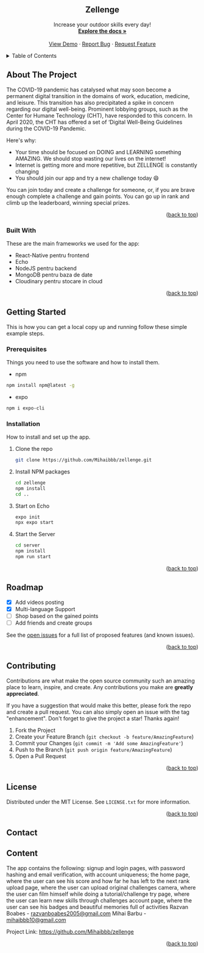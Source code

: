 <div id="top"></div>
<!--
*** Thanks for checking out the Best-README-Template. If you have a suggestion
*** that would make this better, please fork the repo and create a pull request
*** or simply open an issue with the tag "enhancement".
*** Don't forget to give the project a star!
*** Thanks again! Now go create something AMAZING! :D
-->



<!-- PROJECT SHIELDS -->
<!--
*** I'm using markdown "reference style" links for readability.
*** Reference links are enclosed in brackets [ ] instead of parentheses ( ).
*** See the bottom of this document for the declaration of the reference variables
*** for contributors-url, forks-url, etc. This is an optional, concise syntax you may use.
*** https://www.markdownguide.org/basic-syntax/#reference-style-links
-->


<!-- PROJECT LOGO -->
<br />
  <h2 align="center">Zellenge</h2>
 <p align="center">
    Increase your outdoor skills every day!
    <br />
    <a href="https://github.com/Mihaibbb/zellenge"><strong>Explore the docs »</strong></a>
    <br />
    <br />
    <a href="https://github.com/Mihaibbb/zellenge">View Demo</a>
    ·
    <a href="https://github.com/Mihaibbb/zellenge/issues">Report Bug</a>
    ·
    <a href="https://github.com/Mihaibbb/zellenge/issues">Request Feature</a>
  </p>
  
<!-- TABLE OF CONTENTS -->
<details>
  <summary>Table of Contents</summary>
  <ol>
    <li>
      <a href="#about-the-project">About The Project</a>
      <ul>
        <li><a href="#built-with">Built With</a></li>
      </ul>
    </li>
    <li>
      <a href="#getting-started">Getting Started</a>
      <ul>
        <li><a href="#prerequisites">Prerequisites</a></li>
        <li><a href="#installation">Installation</a></li>
      </ul>
    </li>
    <li><a href="#usage">Usage</a></li>
    <li><a href="#roadmap">Roadmap</a></li>
    <li><a href="#contributing">Contributing</a></li>
    <li><a href="#license">License</a></li>
    <li><a href="#contact">Contact</a></li>
    <li><a href="#acknowledgments">Acknowledgments</a></li>
  </ol>
</details>



<!-- ABOUT THE PROJECT -->
## About The Project

The COVID-19 pandemic has catalysed what may soon become a permanent digital transition in the domains of work, education, medicine, and leisure. This transition has also precipitated a spike in concern regarding our digital well-being. Prominent lobbying groups, such as the Center for Humane Technology (CHT), have responded to this concern. In April 2020, the CHT has offered a set of ‘Digital Well-Being Guidelines during the COVID-19 Pandemic.

Here's why:
* Your time should be focused on DOING and LEARNING something AMAZING. We should stop wasting our lives on the internet!
* Internet is getting more and more repetitive, but ZELLENGE is constantly changing
* You should join our app and try a new challenge today :smile:

You can join today and create a challenge for someone, or, if you are brave enough complete a challenge and gain points. You can go up in rank and climb up the leaderboard, winning special prizes.

<p align="right">(<a href="#top">back to top</a>)</p>



### Built With

These are the main frameworks we used for the app:

* React-Native pentru frontend
* Echo
* NodeJS pentru backend
* MongoDB pentru baza de date
* Cloudinary pentru stocare in cloud

<p align="right">(<a href="#top">back to top</a>)</p>



<!-- GETTING STARTED -->
## Getting Started

This is how you can get a local copy up and running follow these simple example steps.

### Prerequisites

Things you need to use the software and how to install them.

  * npm
  ```sh
  npm install npm@latest -g
  ```
  
  * expo
  ```sh
  npm i expo-cli
  ```

### Installation

How to install and set up the app.

1. Clone the repo
   ```sh
   git clone https://github.com/Mihaibbb/zellenge.git
   ```
2. Install NPM packages
   ```sh
   cd zellenge
   npm install
   cd ..
   ```
3. Start on Echo
   ```sh
   expo init
   npx expo start
   ```
3. Start the Server
   ```sh
   cd server
   npm install
   npm run start
   ```

<p align="right">(<a href="#top">back to top</a>)</p>


<!-- ROADMAP -->
## Roadmap

- [x] Add videos posting
- [x] Multi-language Support
- [ ] Shop based on the gained points
- [ ] Add friends and create groups 

See the [open issues](https://github.com/Mihaibbb/zellenge/issues) for a full list of proposed features (and known issues).

<p align="right">(<a href="#top">back to top</a>)</p>



<!-- CONTRIBUTING -->
## Contributing

Contributions are what make the open source community such an amazing place to learn, inspire, and create. Any contributions you make are **greatly appreciated**.

If you have a suggestion that would make this better, please fork the repo and create a pull request. You can also simply open an issue with the tag "enhancement".
Don't forget to give the project a star! Thanks again!

1. Fork the Project
2. Create your Feature Branch (`git checkout -b feature/AmazingFeature`)
3. Commit your Changes (`git commit -m 'Add some AmazingFeature'`)
4. Push to the Branch (`git push origin feature/AmazingFeature`)
5. Open a Pull Request

<p align="right">(<a href="#top">back to top</a>)</p>



<!-- LICENSE -->
## License

Distributed under the MIT License. See `LICENSE.txt` for more information.

<p align="right">(<a href="#top">back to top</a>)</p>


<!-- CONTACT -->
## Contact

<!-- CONTENT -->
## Content
The app contains the following:
signup and login pages, with password hashing and email verification, with account uniqueness;
the home page, where the user can see his score and how far he has left to the next rank
upload page, where the user can upload original challenges
camera, where the user can film himself while doing a tutorial/challenge
try page, where the user can learn new skills through challenges
account page, where the user can see his badges and beautiful memories full of activities
Razvan Boabes  - razvanboabes2005@gmail.com
Mihai Barbu    - mihaibbb10@gmail.com 

Project Link: https://github.com/Mihaibbb/zellenge

<p align="right">(<a href="#top">back to top</a>)</p>
